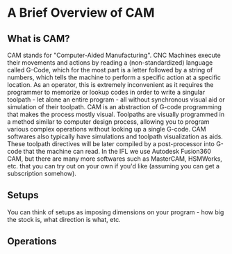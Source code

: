 
# A Brief Overview of CAM

## What is CAM?
CAM stands for "Computer-Aided Manufacturing". CNC Machines execute their movements and actions by reading a (non-standardized) language called G-Code, which for the most part is a letter followed by a string of numbers, which tells the machine to perform a specific action at a specific location. As an operator, this is extremely inconvenient as it requires the programmer to memorize or lookup codes in order to write a singular toolpath - let alone an entire program - all without synchronous visual aid or simulation of their toolpath. CAM is an abstraction of G-code programming that makes the process mostly visual. Toolpaths are visually programmed in a method similar to computer design process, allowing you to program various complex operations without looking up a single G-code. CAM softwares also typically have simulations and toolpath visualization as aids. These toolpath directives will be later compiled by a post-processor into G-code that the machine can read. In the IFL we use Autodesk Fusion360 CAM, but there are many more softwares such as MasterCAM, HSMWorks, etc. that you can try out on your own if you'd like (assuming you can get a subscription somehow).

## Setups
You can think of setups as imposing dimensions on your program - how big the stock is, what direction is what, etc.

## Operations

